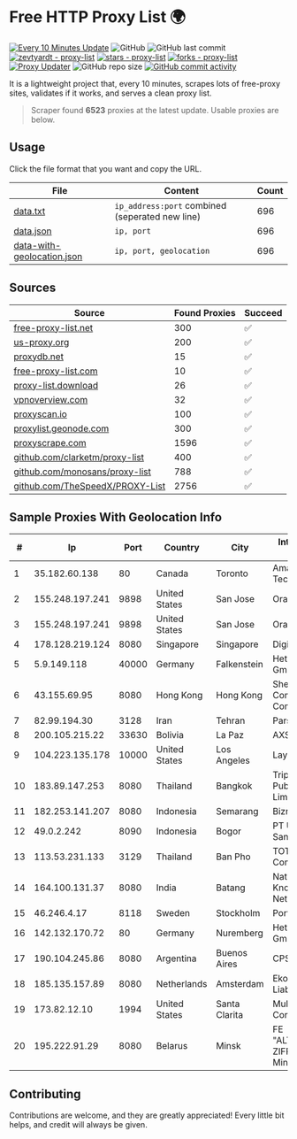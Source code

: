 
# Free HTTP Proxy List 🌍

[![Every 10 Minutes Update](https://github.com/mertguvencli/http-proxy-list/actions/workflows/main.yml/badge.svg?branch=main)](https://github.com/mertguvencli/http-proxy-list/actions/workflows/main.yml)
![GitHub](https://img.shields.io/github/license/mertguvencli/http-proxy-list)
![GitHub last commit](https://img.shields.io/github/last-commit/mertguvencli/http-proxy-list)
[![zevtyardt - proxy-list](https://img.shields.io/static/v1?label=zevtyardt&message=proxy-list&color=blue&logo=github)](https://github.com/zevtyardt/proxy-list "Go to GitHub repo")
[![stars - proxy-list](https://img.shields.io/github/stars/zevtyardt/proxy-list?style=social)](https://github.com/zevtyardt/proxy-list)
[![forks - proxy-list](https://img.shields.io/github/forks/zevtyardt/proxy-list?style=social)](https://github.com/zevtyardt/proxy-list)
[![Proxy Updater](https://github.com/zevtyardt/proxy-list/workflows/Proxy%20Updater/badge.svg)](https://github.com/zevtyardt/proxy-list/actions?query=workflow:"Proxy+Updater")
![GitHub repo size](https://img.shields.io/github/repo-size/zevtyardt/proxy-list)
[![GitHub commit activity](https://img.shields.io/github/commit-activity/m/zevtyardt/proxy-list?logo=commits)](https://github.com/zevtyardt/proxy-list/commits/main)

It is a lightweight project that, every 10 minutes, scrapes lots of free-proxy sites, validates if it works, and serves a clean proxy list.

> Scraper found **6523** proxies at the latest update. Usable proxies are below.

## Usage

Click the file format that you want and copy the URL.

|File|Content|Count|
|----|-------|-----|
|[data.txt](https://raw.githubusercontent.com/mertguvencli/http-proxy-list/main/proxy-list/data.txt)|`ip_address:port` combined (seperated new line)|696|
|[data.json](https://raw.githubusercontent.com/mertguvencli/http-proxy-list/main/proxy-list/data.json)|`ip, port`|696|
|[data-with-geolocation.json](https://raw.githubusercontent.com/mertguvencli/http-proxy-list/main/proxy-list/data-with-geolocation.json)|`ip, port, geolocation`|696|

## Sources

|Source|Found Proxies|Succeed|
|------|-------------|-------|
|[free-proxy-list.net](https://free-proxy-list.net)|300|✅|
|[us-proxy.org](https://www.us-proxy.org)|200|✅|
|[proxydb.net](http://proxydb.net)|15|✅|
|[free-proxy-list.com](https://free-proxy-list.com/?page=&port=&type%5B%5D=http&type%5B%5D=https&up_time=0&search=Search)|10|✅|
|[proxy-list.download](https://www.proxy-list.download/HTTP)|26|✅|
|[vpnoverview.com](https://vpnoverview.com/privacy/anonymous-browsing/free-proxy-servers)|32|✅|
|[proxyscan.io](https://www.proxyscan.io)|100|✅|
|[proxylist.geonode.com](https://proxylist.geonode.com/api/proxy-list?limit=300&page=1&sort_by=lastChecked&sort_type=desc&protocols=http,https)|300|✅|
|[proxyscrape.com](https://api.proxyscrape.com/v2/?request=displayproxies&protocol=http&timeout=10000&country=all&ssl=all&anonymity=all)|1596|✅|
|[github.com/clarketm/proxy-list](https://raw.githubusercontent.com/clarketm/proxy-list/master/proxy-list-raw.txt)|400|✅|
|[github.com/monosans/proxy-list](https://raw.githubusercontent.com/monosans/proxy-list/main/proxies/http.txt)|788|✅|
|[github.com/TheSpeedX/PROXY-List](https://raw.githubusercontent.com/TheSpeedX/PROXY-List/master/http.txt)|2756|✅|


## Sample Proxies With Geolocation Info

|#|Ip|Port|Country|City|Internet Service Provider|
|-|--|----|-------|----|-------------------------|
|1|35.182.60.138|80|Canada|Toronto|Amazon Technologies Inc.|
|2|155.248.197.241|9898|United States|San Jose|Oracle Corporation|
|3|155.248.197.241|9898|United States|San Jose|Oracle Corporation|
|4|178.128.219.124|8080|Singapore|Singapore|DigitalOcean, LLC|
|5|5.9.149.118|40000|Germany|Falkenstein|Hetzner Online GmbH|
|6|43.155.69.95|8080|Hong Kong|Hong Kong|Shenzhen Tencent Computer Systems Company Limited|
|7|82.99.194.30|3128|Iran|Tehran|ParsOnline Co.|
|8|200.105.215.22|33630|Bolivia|La Paz|AXS Bolivia S. A.|
|9|104.223.135.178|10000|United States|Los Angeles|LayerHost|
|10|183.89.147.253|8080|Thailand|Bangkok|Triple T Broadband Public Company Limited|
|11|182.253.141.207|8080|Indonesia|Semarang|Biznet Networks|
|12|49.0.2.242|8090|Indonesia|Bogor|PT Usaha Adi Sanggoro|
|13|113.53.231.133|3129|Thailand|Ban Pho|TOT Public Company Limited|
|14|164.100.131.37|8080|India|Batang|National Knowledge Network|
|15|46.246.4.17|8118|Sweden|Stockholm|Portlane Network|
|16|142.132.170.72|80|Germany|Nuremberg|Hetzner Online GmbH|
|17|190.104.245.86|8080|Argentina|Buenos Aires|CPS|
|18|185.135.157.89|8080|Netherlands|Amsterdam|Ekotrans Limited Liability Company|
|19|173.82.12.10|1994|United States|Santa Clarita|Multacom Corporation|
|20|195.222.91.29|8080|Belarus|Minsk|FE "ALTERNATIVNAYA ZIFROVAYA SET" Minsk|



## Contributing

Contributions are welcome, and they are greatly appreciated! Every
little bit helps, and credit will always be given.

